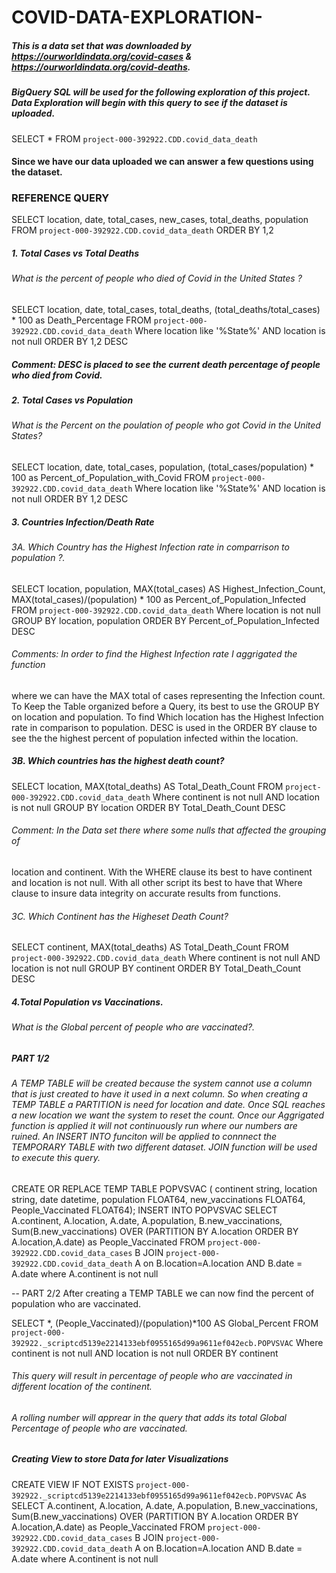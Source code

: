 # COVID-DATA-EXPLORATION-

##### This is a data set that was downloaded by https://ourworldindata.org/covid-cases & https://ourworldindata.org/covid-deaths. 
##### BigQuery SQL will be used for the following exploration of this project. Data Exploration will begin with this query to see if the dataset is uploaded.

SELECT *
FROM `project-000-392922.CDD.covid_data_death`


#### Since we have our data uploaded we can answer a few questions using the dataset.

### REFERENCE QUERY

SELECT location, date, total_cases, new_cases, total_deaths, population
FROM `project-000-392922.CDD.covid_data_death`
ORDER BY 1,2



##### 1. Total Cases vs Total Deaths
###### What is the percent of people who died of Covid in the United States ?

SELECT location, date, total_cases, total_deaths, (total_deaths/total_cases) * 100 as
Death_Percentage
FROM `project-000-392922.CDD.covid_data_death`
Where location like '%State%' AND location is not null
ORDER BY 1,2 DESC

##### Comment: DESC is placed to see the current death percentage of people who died from Covid.


##### 2. Total Cases vs Population
###### What is the Percent on the poulation of people who got Covid in the United States?

SELECT location, date, total_cases, population, (total_cases/population) * 100 as
Percent_of_Population_with_Covid
FROM `project-000-392922.CDD.covid_data_death`
Where location like '%State%' AND location is not null
ORDER BY 1,2 DESC

##### 3. Countries Infection/Death Rate
###### 3A. Which Country has the Highest Infection rate in comparrison to population ?.

SELECT location, population, MAX(total_cases) AS Highest_Infection_Count,
MAX(total_cases)/(population) * 100 as Percent_of_Population_Infected
FROM `project-000-392922.CDD.covid_data_death`
Where location is not null
GROUP BY location, population
ORDER BY Percent_of_Population_Infected DESC

###### Comments: In order to find the Highest Infection rate I aggrigated the function
where we can have the MAX total of cases representing the Infection count. To Keep the
Table organized before a Query, its best to use the GROUP BY on location and
population. To find Which location has the Highest Infection rate in comparison to
population. DESC is used in the ORDER BY clause to see the the highest percent of
population infected within the location.

##### 3B. Which countries has the highest death count?

SELECT location, MAX(total_deaths) AS Total_Death_Count
FROM `project-000-392922.CDD.covid_data_death`
Where continent is not null AND location is not null
GROUP BY location
ORDER BY Total_Death_Count DESC

###### Comment: In the Data set there where some nulls that affected the grouping of
location and continent. With the WHERE clause its best to have continent and location
is not null. With all other script its best to have that Where clause to insure data
integrity on accurate results from functions.

###### 3C. Which Continent has the Higheset Death Count?

SELECT continent, MAX(total_deaths) AS Total_Death_Count
FROM `project-000-392922.CDD.covid_data_death`
Where continent is not null AND location is not null
GROUP BY continent
ORDER BY Total_Death_Count DESC


##### 4.Total Population vs Vaccinations.
###### What is the Global percent of people who are vaccinated?.
##### PART 1/2 
###### A TEMP TABLE will be created because the system cannot use a column that is just created to have it used in a next column. So when creating a TEMP TABLE a PARTITION is need for location and date. Once SQL reaches a new location we want the system to reset the count. Once our Aggrigated function is applied it will not continuously run where our numbers are ruined. An INSERT INTO funciton will be applied to connnect the TEMPORARY TABLE with two different dataset. JOIN function will be used to execute this query.


CREATE OR REPLACE TEMP TABLE POPVSVAC
(
continent string,
location string,
date datetime,
population FLOAT64,
new_vaccinations FLOAT64,
People_Vaccinated FLOAT64);
INSERT INTO POPVSVAC
SELECT A.continent, A.location, A.date, A.population, B.new_vaccinations,
Sum(B.new_vaccinations) OVER (PARTITION BY A.location ORDER BY A.location,A.date) as
People_Vaccinated
FROM `project-000-392922.CDD.covid_data_cases` B
JOIN `project-000-392922.CDD.covid_data_death` A
on B.location=A.location AND B.date = A.date
where A.continent is not null

-- PART 2/2 After creating a TEMP TABLE we can now find the percent of population who
are vaccinated.

SELECT *, (People_Vaccinated)/(population)*100 AS Global_Percent
FROM `project-000-392922._scriptcd5139e2214133ebf0955165d99a9611ef042ecb.POPVSVAC`
Where continent is not null AND location is not null
ORDER BY continent

###### This query will result in percentage of people who are vaccinated in different location of the continent.
###### A rolling number will apprear in the query that adds its total Global Percentage of people who are vaccinated.

##### Creating View to store Data for later Visualizations

CREATE VIEW IF NOT EXISTS
`project-000-392922._scriptcd5139e2214133ebf0955165d99a9611ef042ecb.POPVSVAC` As
SELECT A.continent, A.location, A.date, A.population, B.new_vaccinations,
Sum(B.new_vaccinations) OVER (PARTITION BY A.location ORDER BY A.location,A.date) as
People_Vaccinated
FROM `project-000-392922.CDD.covid_data_cases` B
JOIN `project-000-392922.CDD.covid_data_death` A
on B.location=A.location AND B.date = A.date
where A.continent is not null
